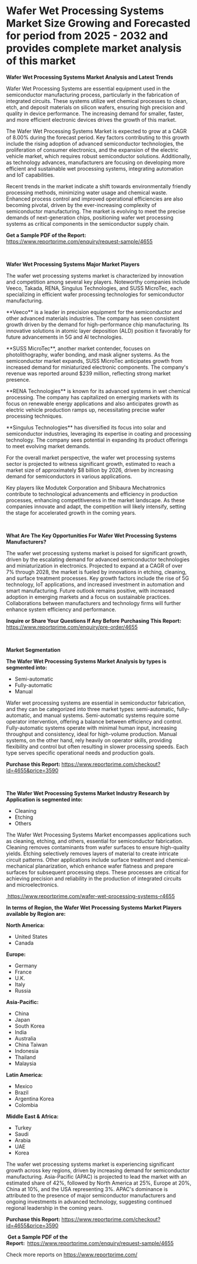 <p><h1>Wafer Wet Processing Systems Market Size Growing and Forecasted for period from 2025 - 2032 and provides complete market analysis of this market</h1></p><p><strong>Wafer Wet Processing Systems Market Analysis and Latest Trends</strong></p>
<p><p>Wafer Wet Processing Systems are essential equipment used in the semiconductor manufacturing process, particularly in the fabrication of integrated circuits. These systems utilize wet chemical processes to clean, etch, and deposit materials on silicon wafers, ensuring high precision and quality in device performance. The increasing demand for smaller, faster, and more efficient electronic devices drives the growth of this market.</p><p>The Wafer Wet Processing Systems Market is expected to grow at a CAGR of 8.00% during the forecast period. Key factors contributing to this growth include the rising adoption of advanced semiconductor technologies, the proliferation of consumer electronics, and the expansion of the electric vehicle market, which requires robust semiconductor solutions. Additionally, as technology advances, manufacturers are focusing on developing more efficient and sustainable wet processing systems, integrating automation and IoT capabilities.</p><p>Recent trends in the market indicate a shift towards environmentally friendly processing methods, minimizing water usage and chemical waste. Enhanced process control and improved operational efficiencies are also becoming pivotal, driven by the ever-increasing complexity of semiconductor manufacturing. The market is evolving to meet the precise demands of next-generation chips, positioning wafer wet processing systems as critical components in the semiconductor supply chain.</p></p>
<p><strong>Get a Sample PDF of the Report:&nbsp;</strong> <a href="https://www.reportprime.com/enquiry/request-sample/4655?utm_campaign=3107&utm_medium=2&utm_source=Github&utm_content=ia&utm_term=19032025&utm_id=wafer-wet-processing-systems">https://www.reportprime.com/enquiry/request-sample/4655</a></p>
<p>&nbsp;</p>
<p><strong>Wafer Wet Processing Systems Major Market Players</strong></p>
<p><p>The wafer wet processing systems market is characterized by innovation and competition among several key players. Noteworthy companies include Veeco, Takada, RENA, Singulus Technologies, and SUSS MicroTec, each specializing in efficient wafer processing technologies for semiconductor manufacturing.</p><p>**Veeco** is a leader in precision equipment for the semiconductor and other advanced materials industries. The company has seen consistent growth driven by the demand for high-performance chip manufacturing. Its innovative solutions in atomic layer deposition (ALD) position it favorably for future advancements in 5G and AI technologies.</p><p>**SUSS MicroTec**, another market contender, focuses on photolithography, wafer bonding, and mask aligner systems. As the semiconductor market expands, SUSS MicroTec anticipates growth from increased demand for miniaturized electronic components. The company's revenue was reported around $239 million, reflecting strong market presence.</p><p>**RENA Technologies** is known for its advanced systems in wet chemical processing. The company has capitalized on emerging markets with its focus on renewable energy applications and also anticipates growth as electric vehicle production ramps up, necessitating precise wafer processing techniques.</p><p>**Singulus Technologies** has diversified its focus into solar and semiconductor industries, leveraging its expertise in coating and processing technology. The company sees potential in expanding its product offerings to meet evolving market demands.</p><p>For the overall market perspective, the wafer wet processing systems sector is projected to witness significant growth, estimated to reach a market size of approximately $8 billion by 2026, driven by increasing demand for semiconductors in various applications.</p><p>Key players like Modutek Corporation and Shibaura Mechatronics contribute to technological advancements and efficiency in production processes, enhancing competitiveness in the market landscape. As these companies innovate and adapt, the competition will likely intensify, setting the stage for accelerated growth in the coming years.</p></p>
<p>&nbsp;</p>
<p><strong>What Are The Key Opportunities For Wafer Wet Processing Systems Manufacturers?</strong></p>
<p><p>The wafer wet processing systems market is poised for significant growth, driven by the escalating demand for advanced semiconductor technologies and miniaturization in electronics. Projected to expand at a CAGR of over 7% through 2028, the market is fueled by innovations in etching, cleaning, and surface treatment processes. Key growth factors include the rise of 5G technology, IoT applications, and increased investment in automation and smart manufacturing. Future outlook remains positive, with increased adoption in emerging markets and a focus on sustainable practices. Collaborations between manufacturers and technology firms will further enhance system efficiency and performance.</p></p>
<p><strong>Inquire or Share Your Questions If Any Before Purchasing This Report:</strong> <a href="https://www.reportprime.com/enquiry/pre-order/4655?utm_campaign=3107&utm_medium=2&utm_source=Github&utm_content=ia&utm_term=19032025&utm_id=wafer-wet-processing-systems">https://www.reportprime.com/enquiry/pre-order/4655</a></p>
<p>&nbsp;</p>
<p><strong>Market Segmentation</strong></p>
<p><strong>The Wafer Wet Processing Systems Market Analysis by types is segmented into:</strong></p>
<p><ul><li>Semi-automatic</li><li>Fully-automatic</li><li>Manual</li></ul></p>
<p><p>Wafer wet processing systems are essential in semiconductor fabrication, and they can be categorized into three market types: semi-automatic, fully-automatic, and manual systems. Semi-automatic systems require some operator intervention, offering a balance between efficiency and control. Fully-automatic systems operate with minimal human input, increasing throughput and consistency, ideal for high-volume production. Manual systems, on the other hand, rely heavily on operator skills, providing flexibility and control but often resulting in slower processing speeds. Each type serves specific operational needs and production goals.</p></p>
<p><strong>Purchase this Report:&nbsp;</strong><a href="https://www.reportprime.com/checkout?id=4655&price=3590&utm_campaign=3107&utm_medium=2&utm_source=Github&utm_content=ia&utm_term=19032025&utm_id=wafer-wet-processing-systems">https://www.reportprime.com/checkout?id=4655&price=3590</a></p>
<p>&nbsp;</p>
<p><strong>The Wafer Wet Processing Systems Market Industry Research by Application is segmented into:</strong></p>
<p><ul><li>Cleaning</li><li>Etching</li><li>Others</li></ul></p>
<p><p>The Wafer Wet Processing Systems Market encompasses applications such as cleaning, etching, and others, essential for semiconductor fabrication. Cleaning removes contaminants from wafer surfaces to ensure high-quality yields. Etching selectively removes layers of material to create intricate circuit patterns. Other applications include surface treatment and chemical-mechanical planarization, which enhance wafer flatness and prepare surfaces for subsequent processing steps. These processes are critical for achieving precision and reliability in the production of integrated circuits and microelectronics.</p></p>
<p><a href="https://www.reportprime.com/wafer-wet-processing-systems-r4655?utm_campaign=3107&utm_medium=2&utm_source=Github&utm_content=ia&utm_term=19032025&utm_id=wafer-wet-processing-systems">&nbsp;https://www.reportprime.com/wafer-wet-processing-systems-r4655</a></p>
<p><strong>In terms of Region, the Wafer Wet Processing Systems Market Players available by Region are:</strong></p>
<p>
    <p> <strong> North America: </strong>
        <ul>
            <li>United States</li>
            <li>Canada</li>
        </ul>
        </p> 
    <p> <strong> Europe: </strong>
        <ul>
            <li>Germany</li>
            <li>France</li>
            <li>U.K.</li>
            <li>Italy</li>
            <li>Russia</li>
        </ul>
        </p> 
    <p> <strong> Asia-Pacific: </strong>
        <ul>
            <li>China</li>
            <li>Japan</li>
            <li>South Korea</li>
            <li>India</li>
            <li>Australia</li>
            <li>China Taiwan</li>
            <li>Indonesia</li>
            <li>Thailand</li>
            <li>Malaysia</li>
        </ul>
        </p> 
    <p> <strong> Latin America: </strong>
        <ul>
            <li>Mexico</li>
            <li>Brazil</li>
            <li>Argentina Korea</li>
            <li>Colombia</li>
        </ul>
        </p> 
    <p> <strong> Middle East & Africa: </strong>
        <ul>
            <li>Turkey</li>
            <li>Saudi</li>
            <li>Arabia</li>
            <li>UAE</li>
            <li>Korea</li>
        </ul>
    </p>
    </p>
<p><p>The wafer wet processing systems market is experiencing significant growth across key regions, driven by increasing demand for semiconductor manufacturing. Asia-Pacific (APAC) is projected to lead the market with an estimated share of 42%, followed by North America at 25%, Europe at 20%, China at 10%, and the USA representing 3%. APAC's dominance is attributed to the presence of major semiconductor manufacturers and ongoing investments in advanced technology, suggesting continued regional leadership in the coming years.</p></p>
<p><strong>Purchase this Report: </strong><a href="https://www.reportprime.com/checkout?id=4655&price=3590&utm_campaign=3107&utm_medium=2&utm_source=Github&utm_content=ia&utm_term=19032025&utm_id=wafer-wet-processing-systems">https://www.reportprime.com/checkout?id=4655&price=3590</a></p>
<p>&nbsp;<strong>Get a Sample PDF of the Report:&nbsp;&nbsp;</strong><a href="https://www.reportprime.com/enquiry/request-sample/4655?utm_campaign=3107&utm_medium=2&utm_source=Github&utm_content=ia&utm_term=19032025&utm_id=wafer-wet-processing-systems">https://www.reportprime.com/enquiry/request-sample/4655</a></p>
<p><strong></strong></p>
<p>Check more reports on <a href="https://www.reportprime.com/?utm_campaign=3107&utm_medium=2&utm_source=Github&utm_content=ia&utm_term=19032025&utm_id=wafer-wet-processing-systems">https://www.reportprime.com/</a></p>